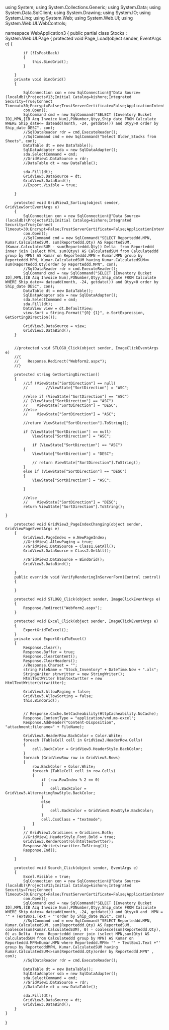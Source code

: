 using System;
using System.Collections.Generic;
using System.Data;
using System.Data.SqlClient;
using System.Drawing;
using System.IO;
using System.Linq;
using System.Web;
using System.Web.UI;
using System.Web.UI.WebControls;

namespace WebApplication3
{
    public partial class Stocks : System.Web.UI.Page
    {
        protected void Page_Load(object sender, EventArgs e)
        {

            if (!IsPostBack)
            {
                this.BindGrid();
            }

        }
        private void BindGrid()
        {

            SqlConnection con = new SqlConnection(@"Data Source=(localdb)\ProjectsV13;Initial Catalog=kishore;Integrated Security=True;Connect Timeout=30;Encrypt=False;TrustServerCertificate=False;ApplicationIntent=ReadWrite;MultiSubnetFailover=False");
            con.Open();
            SqlCommand cmd = new SqlCommand("SELECT [Inventory Bucket ID],MPN,[IB Acq Invoice Num],PONumber,Qtyy,Ship_date FROM Calculate WHERE Ship_date<= dateadd(month, -24, getdate()) and Qtyy>0 order by Ship_date DESC", con);
            //SqlDataReader rdr = cmd.ExecuteReader();
            //SqlCommand cmd = new SqlCommand("Select Older_Stocks from Sheets", con);
            DataTable dt = new DataTable();
            SqlDataAdapter sda = new SqlDataAdapter();
            sda.SelectCommand = cmd;
            //GridView1.DataSource = rdr;
            //DataTable dt = new DataTable();

            sda.Fill(dt);
            GridView3.DataSource = dt;
            GridView3.DataBind();
            //Export.Visible = true;

        }

        protected void GridView3_Sorting(object sender, GridViewSortEventArgs e)
        {
            SqlConnection con = new SqlConnection(@"Data Source=(localdb)\ProjectsV13;Initial Catalog=kishore;Integrated Security=True;Connect Timeout=30;Encrypt=False;TrustServerCertificate=False;ApplicationIntent=ReadWrite;MultiSubnetFailover=False");
            con.Open();
            //SqlCommand cmd = new SqlCommand("SELECT Reporteddd.MPN, Kumar.CalculatedSUM, sum(Reporteddd.Qty) AS ReportedSUM, (Kumar.CalculatedSUM - sum(Reporteddd.Qty)) Delta  from Reporteddd inner join (select MPN, sum(Qtyy) AS CalculatedSUM from Calculateddd group by MPN) AS Kumar on Reporteddd.MPN = Kumar.MPN group by Reporteddd.MPN, Kumar.CalculatedSUM having Kumar.CalculatedSUM<> sum(Reporteddd.Qty)order by Reporteddd.MPN", con);
            //SqlDataReader rdr = cmd.ExecuteReader();
            SqlCommand cmd = new SqlCommand("SELECT [Inventory Bucket ID],MPN,[IB Acq Invoice Num],PONumber,Qtyy,Ship_date FROM Calculate WHERE Ship_date<= dateadd(month, -24, getdate()) and Qtyy>0 order by Ship_date DESC", con);
            DataTable dt = new DataTable();
            SqlDataAdapter sda = new SqlDataAdapter();
            sda.SelectCommand = cmd;
            sda.Fill(dt);
            DataView view = dt.DefaultView;
            view.Sort = String.Format("{0} {1}", e.SortExpression, GetSortingDirection());
           
            GridView3.DataSource = view;
            GridView3.DataBind();
        }


        //protected void STLOGO_Click(object sender, ImageClickEventArgs e)
        //{
        //    Response.Redirect("Webform2.aspx");
        //}

        protected string GetSortingDirection()
        {
            //if (ViewState["SortDirection"] == null)
            //        //ViewState["SortDirection"] = "ASC";

            //else if (ViewState["SortDirection"] == "ASC")
            // (ViewState["SortDirection"] == "ASC")
            //    ViewState["SortDirection"] = "DESC";
            //else
            //    ViewState["SortDirection"] = "ASC";

            //return ViewState["SortDirection"].ToString();

            if (ViewState["SortDirection"] == null)
                ViewState["SortDirection"] = "ASC";

                if (ViewState["SortDirection"] == "ASC")
            {
                ViewState["SortDirection"] = "DESC";
            
                // return ViewState["SortDirection"].ToString();
            }
            else if (ViewState["SortDirection"] == "DESC")
            {
                ViewState["SortDirection"] = "ASC";
                
            }
        
            //else
            //    ViewState["SortDirection"] = "DESC";
            return ViewState["SortDirection"].ToString();

    }

        protected void GridView3_PageIndexChanging(object sender, GridViewPageEventArgs e)
        {
            GridView3.PageIndex = e.NewPageIndex;
            //GridView1.AllowPaging = true;
            //GridView1.DataSource = Class1.GetAll();
            GridView3.DataSource = Class2.GetAll();

            //GridView3.DataSource = BindGrid();
            GridView3.DataBind();

        }
        public override void VerifyRenderingInServerForm(Control control)
        {

        }

        protected void STLOGO_Click(object sender, ImageClickEventArgs e)
        {
            Response.Redirect("Webform2.aspx");
        }

        protected void Excel_Click(object sender, ImageClickEventArgs e)
        {
            ExportGridToExcel();
        }
        private void ExportGridToExcel()
        {
            Response.Clear();
            Response.Buffer = true;
            Response.ClearContent();
            Response.ClearHeaders();
            //Response.Charset = "";
            string FileName = "Stock_Inventory" + DateTime.Now + ".xls";
            StringWriter strwritter = new StringWriter();
            HtmlTextWriter htmltextwrtter = new HtmlTextWriter(strwritter);

            GridView3.AllowPaging = false;
            GridView3.AllowSorting = false;
            this.BindGrid();


            // Response.Cache.SetCacheability(HttpCacheability.NoCache);
            Response.ContentType = "application/vnd.ms-excel";
            Response.AddHeader("Content-Disposition", "attachment;filename=" + FileName);

            GridView3.HeaderRow.BackColor = Color.White;
            foreach (TableCell cell in GridView3.HeaderRow.Cells)
            {
                cell.BackColor = GridView3.HeaderStyle.BackColor;
            }
            foreach (GridViewRow row in GridView3.Rows)
            {
                row.BackColor = Color.White;
                foreach (TableCell cell in row.Cells)
                {
                    if (row.RowIndex % 2 == 0)
                    {
                        cell.BackColor = GridView3.AlternatingRowStyle.BackColor;
                    }
                    else
                    {
                        cell.BackColor = GridView3.RowStyle.BackColor;
                    }
                    cell.CssClass = "textmode";
                }
            }
            // GridView1.GridLines = GridLines.Both;
            //GridView1.HeaderStyle.Font.Bold = true;
            GridView3.RenderControl(htmltextwrtter);
            Response.Write(strwritter.ToString());
            Response.End();

        }

        protected void Search_Click(object sender, EventArgs e)
        {
            Excel.Visible = true;
            SqlConnection con = new SqlConnection(@"Data Source=(localdb)\ProjectsV13;Initial Catalog=kishore;Integrated Security=True;Connect Timeout=30;Encrypt=False;TrustServerCertificate=False;ApplicationIntent=ReadWrite;MultiSubnetFailover=False");
            con.Open();
            SqlCommand cmd = new SqlCommand("SELECT [Inventory Bucket ID],MPN,[IB Acq Invoice Num],PONumber,Qtyy,Ship_date FROM Calculate WHERE Ship_date<= dateadd(month, -24, getdate()) and Qtyy>0 and  MPN = '" + TextBox1.Text + "'order by Ship_date DESC", con);
            //SqlCommand cmd = new SqlCommand("SELECT Reporteddd.MPN, Kumar.CalculatedSUM, sum(Reporteddd.Qty) AS ReportedSUM, coalesce(sum(Kumar.CalculatedSUM), 0) - coalesce(sum(Reporteddd.Qty), 0) as Delta  from  Reporteddd inner join (select MPN,sum(Qty) AS CalculatedSUM from Calculateddd group by MPN) AS Kumar on Reporteddd.MPN=Kumar.MPN where Reporteddd.MPN= '" + TextBox1.Text +"' group by ReportedddMPN, Kumar.CalculatedSUM having Kumar.CalculatedSUM<>sum(Reporteddd.Qty)order by Reporteddd.MPN" , con);
            //SqlDataReader rdr = cmd.ExecuteReader();

            DataTable dt = new DataTable();
            SqlDataAdapter sda = new SqlDataAdapter();
            sda.SelectCommand = cmd;
            //GridView1.DataSource = rdr;
            //DataTable dt = new DataTable();

            sda.Fill(dt);
            GridView3.DataSource = dt;
            GridView3.DataBind();
        }
    }
}
